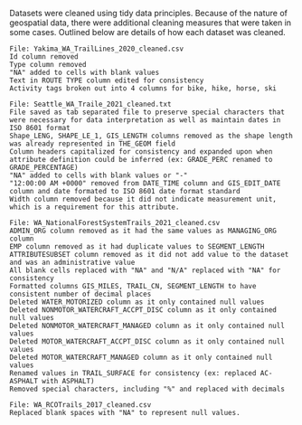 Datasets were cleaned using tidy data principles. Because of the nature of geospatial data, there were additional cleaning measures that were taken in some cases.
Outlined below are details of how each dataset was cleaned.

    File: Yakima_WA_TrailLines_2020_cleaned.csv
    Id column removed
    Type column removed
    "NA" added to cells with blank values
    Text in ROUTE TYPE column edited for consistency
    Activity tags broken out into 4 columns for bike, hike, horse, ski

    File: Seattle_WA_Traile_2021_cleaned.txt
    File saved as tab separated file to preserve special characters that were necessary for data interpretation as well as maintain dates in ISO 8601 format
    Shape_LENG, SHAPE_LE_1, GIS_LENGTH columns removed as the shape length was already represented in THE_GEOM field
    Column headers capitalized for consistency and expanded upon when attribute definition could be inferred (ex: GRADE_PERC renamed to GRADE_PERCENTAGE)
    "NA" added to cells with blank values or "-"
    "12:00:00 AM +0000" removed from DATE_TIME column and GIS_EDIT_DATE column and date formated to ISO 8601 date format standard
    Width column removed because it did not indicate measurement unit, which is a requirement for this attribute.
    
    File: WA_NationalForestSystemTrails_2021_cleaned.csv
    ADMIN_ORG column removed as it had the same values as MANAGING_ORG column
    EMP column removed as it had duplicate values to SEGMENT_LENGTH
    ATTRIBUTESUBSET column removed as it did not add value to the dataset and was an administrative value
    All blank cells replaced with "NA" and "N/A" replaced with "NA" for consistency
    Formatted columns GIS_MILES, TRAIL_CN, SEGMENT_LENGTH to have consistent number of decimal places
    Deleted WATER_MOTORIZED column as it only contained null values
    Deleted NONMOTOR_WATERCRAFT_ACCPT_DISC column as it only contained null values
    Deleted NONMOTOR_WATERCRAFT_MANAGED column as it only contained null values
    Deleted MOTOR_WATERCRAFT_ACCPT_DISC column as it only contained null values
    Deleted MOTOR_WATERCRAFT_MANAGED column as it only contained null values
    Renamed values in TRAIL_SURFACE for consistency (ex: replaced AC-ASPHALT with ASPHALT)
    Removed special characters, including "%" and replaced with decimals
    
    File: WA_RCOTrails_2017_cleaned.csv
    Replaced blank spaces with "NA" to represent null values.
    
    
    
